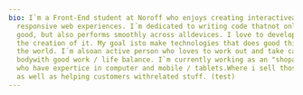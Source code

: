 ```yaml
---
bio: I`m a Front-End student at Noroff who enjoys creating interactiveand
  responsive web experiences. I´m dedicated to writing code thatnot only looks
  good, but also performs smoothly across alldevices. I love to develop and see
  the creation of it. My goal isto make technologies that does good things to
  the world. I´m alsoan active person who loves to work out and take care of my
  bodywith good work / life balance. I`m currently working as an "shopassistan"
  who have expertice in computer and mobile / tablets.Where i sell those product
  as well as helping customers withrelated stuff. (test)
---
```

